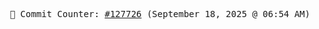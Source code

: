 <p align="center">
    <samp>
        📮 Commit Counter: <a href="https://github.com/Javascript-void0/Javascript-void0/commits/main">#127726</a> (September 18, 2025 @ 06:54 AM)
    </samp>
</p>